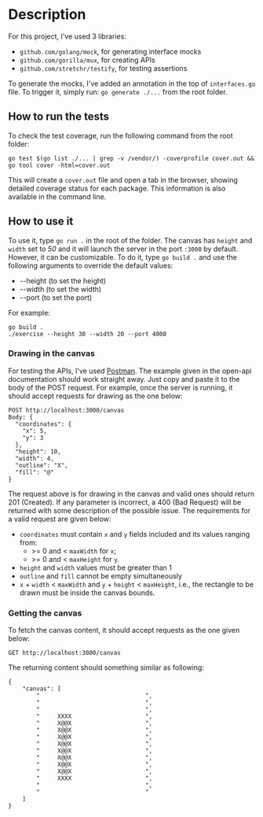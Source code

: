 # Description

For this project, I've used 3 libraries:
 - `github.com/golang/mock`, for generating interface mocks
 - `github.com/gorilla/mux`, for creating APIs
 - `github.com/stretchr/testify`, for testing assertions

To generate the mocks, I've added an annotation in the top of `interfaces.go` file. To trigger it, simply run:
`go generate ./...` from the root folder.

## How to run the tests

To check the test coverage, run the following command from the root folder:
```
go test $(go list ./... | grep -v /vendor/) -coverprofile cover.out && go tool cover -html=cover.out
```

This will create a `cover.out` file and open a tab in the browser, showing detailed coverage status for each package.
This information is also available in the command line.

## How to use it

To use it, type `go run .` in the root of the folder. The canvas has `height` and `width` set to *50* and it will launch the server in the port `:3000` by default. However, it can be customizable.
To do it, type `go build .` and use the following arguments to override the default values:
 - --height (to set the height)
 - --width (to set the width)
 - --port (to set the port)

For example:
```
go build .
./exercise --height 30 --width 20 --port 4000
```

### Drawing in the canvas
For testing the APIs, I've used [Postman](https://www.postman.com/). The example given in the open-api documentation should work straight away. Just copy and paste it to the body of the POST request.
For example, once the server is running, it should accept requests for drawing as the one below:
```
POST http://localhost:3000/canvas
Body: {
  "coordinates": {
    "x": 5,
    "y": 3
  },
  "height": 10,
  "width": 4,
  "outline": "X",
  "fill": "@"
}
```

The request above is for drawing in the canvas and valid ones should return 201 (Created). If any parameter is incorrect, a 400 (Bad Request) will be returned with some description of the possible issue. The requirements for a valid request are given below:
 - `coordinates` must contain `x` and `y` fields included and its values ranging from:
    - \>= 0 and < `maxWidth` for `x`;
    - \>= 0 and < `maxHeight` for `y`.
 - `height` and `width` values must be greater than 1
 - `outline` and `fill` cannot be empty simultaneously
 - `x` + `width` < `maxWidth` and `y` + `height` < `maxHeight`, i.e., the rectangle to be drawn must be inside the canvas bounds.

### Getting the canvas
To fetch the canvas content, it should accept requests as the one given below:
```
GET http://localhost:3000/canvas
```

The returning content should something similar as following:
```
{
    "canvas": [
        "                              ",
        "                              ",
        "                              ",
        "     XXXX                     ",
        "     X@@X                     ",
        "     X@@X                     ",
        "     X@@X                     ",
        "     X@@X                     ",
        "     X@@X                     ",
        "     X@@X                     ",
        "     X@@X                     ",
        "     X@@X                     ",
        "     XXXX                     ",
        "                              ",
        "                              "
    ]
}
```
